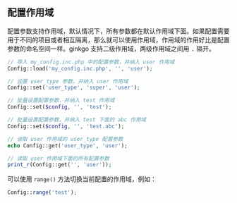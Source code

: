 ## 配置作用域

配置参数支持作用域，默认情况下，所有参数都在默认作用域下面。如果配置需要用于不同的项目或者相互隔离，那么就可以使用作用域，作用域的作用好比是配置参数的命名空间一样。ginkgo 支持二级作用域，两级作用域之间用 <kbd>.</kbd> 隔开。

``` php
// 导入 my_config.inc.php 中的配置参数，并纳入 user 作用域
Config::load('my_config.inc.php', '', 'user');

// 设置 user_type 参数，并纳入 user 作用域
Config::set('user_type', 'super', 'user');

// 批量设置配置参数，并纳入 test 作用域
Config::set($config, '', 'test');

// 批量设置配置参数，并纳入 test 下面的 abc 作用域
Config::set($config, '', 'test.abc');

// 读取 user 作用域的 user_type 配置参数
echo Config::get('user_type', 'user');

// 读取 user 作用域下面的所有配置参数
print_r(Config::get('', 'user'));
```

可以使用 `range()` 方法切换当前配置的作用域，例如：

``` php
Config::range('test');
```
